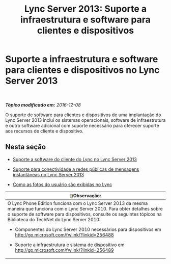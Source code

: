 ﻿---
title: 'Lync Server 2013: Suporte a infraestrutura e software para clientes e dispositivos'
TOCTitle: Suporte a infraestrutura e software para clientes e dispositivos
ms:assetid: 5dcccc2d-efb0-4e7d-9f14-34435fac8dde
ms:mtpsurl: https://technet.microsoft.com/pt-br/library/Gg398412(v=OCS.15)
ms:contentKeyID: 49306853
ms.date: 12/10/2016
mtps_version: v=OCS.15
ms.translationtype: HT
---

# Suporte a infraestrutura e software para clientes e dispositivos no Lync Server 2013

 

_**Tópico modificado em:** 2016-12-08_

O suporte de software para clientes e dispositivos de uma implantação do Lync Server 2013 inclui os sistemas operacionais, software de infraestrutura e outro software adicional com suporte necessário para oferecer suporte aos recursos de cliente e dispositivo.

## Nesta seção

  -   
    [Suporte a software do cliente do Lync no Lync Server 2013](lync-server-2013-lync-client-software-support.md)

  -   
    [Suporte para conectividade a redes públicas de mensagens instantâneas no Lync Server 2013](lync-server-2013-support-for-public-instant-messenger-connectivity.md)

  -   
    [Como as fotos do usuário são exibidas no Lync](how-user-photos-are-displayed-in-lync.md)

<table>
<colgroup>
<col style="width: 100%" />
</colgroup>
<thead>
<tr class="header">
<th><img src="images/Gg425756.note(OCS.15).gif" title="note" alt="note" />Observação:</th>
</tr>
</thead>
<tbody>
<tr class="odd">
<td>O Lync Phone Edition funciona com o Lync Server 2013 da mesma maneira que funciona com o Lync Server 2010. Para obter detalhes sobre o suporte de software para dispositivos, consulte os seguintes tópicos na Biblioteca do TechNet do Lync Server 2010:
<ul>
<li><p>Componentes do Lync Server 2010 necessários para dispositivos em <a href="http://go.microsoft.com/fwlink/?linkid=256488%26clcid=0x416">http://go.microsoft.com/fwlink/?linkid=256488</a></p></li>
<li><p>Suporte a infraestrutura e sistema de dispositivo em <a href="http://go.microsoft.com/fwlink/?linkid=256489%26clcid=0x416">http://go.microsoft.com/fwlink/?linkid=256489</a></p></li>
</ul></td>
</tr>
</tbody>
</table>

